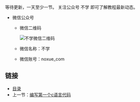 等待更新，一天至少一节。 关注公众号 不学  即可了解教程最新动态。

* 微信公众号
    * 微信二维码
    
        ![不学微信二维码](images/weixin.jpg)
    
    * 微信名称：不学
    
    * 微信账号：noxue_com
    

## 链接

- [目录](summary.md)
- 上一节：[编写第一个c语言代码](02.2.md) 
